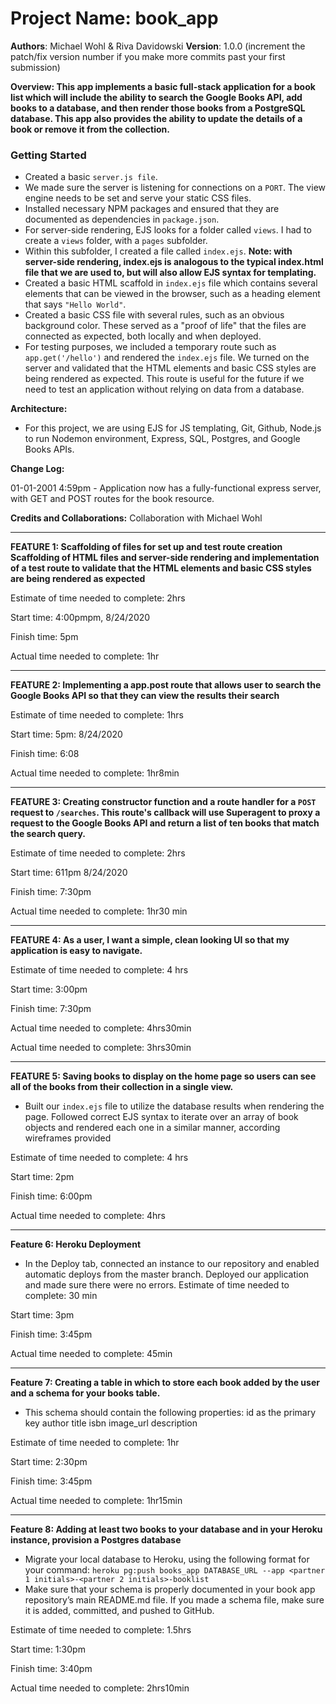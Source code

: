 # Project Name: book_app
**Authors**: Michael Wohl & Riva Davidowski
**Version**: 1.0.0 (increment the patch/fix version number if you make more commits past your first submission)

**Overview:
This app implements a basic full-stack application for a book list which will include the ability to search the Google Books API, add books to a database, and then render those books from a PostgreSQL database. This app also provides the ability to update the details of a book or remove it from the collection.**

### Getting Started
* Created a basic `server.js file`. 
* We made sure the server is listening for connections on a `PORT`. The view engine needs to be set and serve your static CSS files.
* Installed necessary NPM packages and ensured that they are documented as dependencies in  `package.json`.
* For server-side rendering, EJS looks for a folder called `views`. I had to create a `views` folder, with a `pages` subfolder. 
* Within this subfolder, I created a file called `index.ejs`. 
**Note: with server-side rendering, index.ejs is analogous to the typical index.html file that we are used to, but will also allow EJS syntax for templating.**
* Created a basic HTML scaffold in `index.ejs` file which contains several elements that can be viewed in the browser, such as a heading element that says `"Hello World"`. 
* Created a basic CSS file with several rules, such as an obvious background color. These served as a "proof of life" that the files are connected as expected, both locally and when deployed.
* For testing purposes, we included a temporary route such as `app.get('/hello')` and rendered the `index.ejs` file. We turned on the server and validated that the HTML elements and basic CSS styles are being rendered as expected. This route is useful for the future if we need to test an application without relying on data from a database.

**Architecture:**
* For this project, we are using EJS for JS templating, Git, Github, Node.js to run Nodemon environment, Express, SQL, Postgres, and Google Books APIs.

**Change Log:**

01-01-2001 4:59pm - Application now has a fully-functional express server, with GET and POST routes for the book resource.

**Credits and Collaborations:** Collaboration with Michael Wohl

----------------------------

**FEATURE 1: Scaffolding of files for set up and test route creation**
**Scaffolding of HTML files and server-side rendering and implementation of a test route to validate that the HTML elements and basic CSS styles are being rendered as expected**

Estimate of time needed to complete: 2hrs

Start time: 4:00pmpm, 8/24/2020

Finish time: 5pm

Actual time needed to complete: 1hr

------
**FEATURE 2: Implementing a app.post route that allows user to search the Google Books API so that they can view the results their search**

Estimate of time needed to complete: 1hrs

Start time: 5pm: 8/24/2020

Finish time: 6:08

Actual time needed to complete: 1hr8min

-----------------
**FEATURE 3: Creating constructor function and a route handler for a `POST` request to `/searches`. This route's callback will use Superagent to proxy a request to the Google Books API and return a list of ten books that match the search query.**

Estimate of time needed to complete: 2hrs

Start time: 611pm 8/24/2020

Finish time: 7:30pm

Actual time needed to complete: 1hr30 min

----
**FEATURE 4: As a user, I want a simple, clean looking UI so that my application is easy to navigate.**

Estimate of time needed to complete: 4 hrs

Start time: 3:00pm

Finish time: 7:30pm

Actual time needed to complete: 4hrs30min

Actual time needed to complete: 3hrs30min

-------
**FEATURE 5: Saving books to display on the home page so users can see all of the books from their collection in a single view.**
- Built our `index.ejs` file to utilize the database results when rendering the page. Followed correct EJS syntax to iterate over an array of book objects and rendered each one in a similar manner, according wireframes provided

Estimate of time needed to complete: 4 hrs

Start time: 2pm

Finish time: 6:00pm

Actual time needed to complete: 4hrs

--------

**Feature 6: Heroku Deployment**
- In the Deploy tab, connected an instance to our repository and enabled automatic deploys from the master branch. Deployed our application and made sure there were no errors.
Estimate of time needed to complete: 30 min

Start time: 3pm

Finish time: 3:45pm

Actual time needed to complete: 45min

-------
**Feature 7: Creating a table in which to store each book added by the user and a schema for your books table.** 
- This schema should contain the following properties:
id as the primary key
author
title
isbn
image_url
description

Estimate of time needed to complete: 1hr

Start time: 2:30pm

Finish time: 3:45pm

Actual time needed to complete: 1hr15min

-----

**Feature 8: Adding at least two books to your database and in your Heroku instance, provision a Postgres database**
- Migrate your local database to Heroku, using the following format for your command: `heroku pg:push books_app DATABASE_URL --app <partner 1 initials>-<partner 2 initials>-booklist`
- Make sure that your schema is properly documented in your book app repository’s main README.md file. If you made a schema file, make sure it is added, committed, and pushed to GitHub.

Estimate of time needed to complete: 1.5hrs

Start time: 1:30pm

Finish time: 3:40pm

Actual time needed to complete: 2hrs10min





